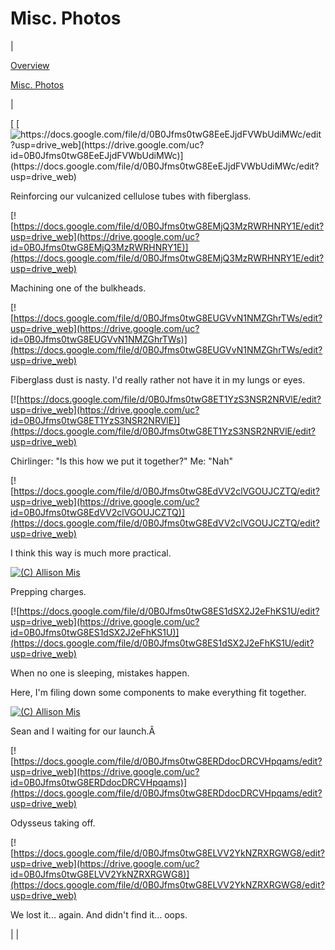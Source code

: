 <head>
<meta name="generator" content="HTML Tidy for Linux (vers 25 March 2009), see www.w3.org">
  <meta http-equiv="Content-Type" content="text/html; charset=us-ascii">

  <title>Misc. Photos</title>
  <style type="text/css">
div.c11 {margin-left: auto; margin-right: auto; text-align: center}
  div.c10 {display: block; font-style: italic; margin-left: auto; margin-right: auto; text-align: center}
  div.c9 {font-style: italic; margin-left: auto; margin-right: auto}
  div.c8 {margin-right:auto;margin-left:auto}
  div.c7 {display: block; margin-left: auto; margin-right: auto; text-align: center}
  div.c6 {text-align:center;margin-right:auto;margin-left:auto}
  div.c5 {font-style: italic; margin-left: auto; margin-right: auto; text-align: center}
  div.c4 {text-align:center;margin-right:auto;margin-left:auto;display:block}
  div.c3 {display:block;text-align:center;margin-right:auto;margin-left:auto}
  a.c2 {background-color:rgb(255,255,255)}
  span.c1 {font-size: 80%}
  </style>

</head>

# Misc. Photos

  

| 
  

[Overview](https://sites.google.com/site/tayloredwardpeterson/projects/supersonicrocket)

  

[Misc. Photos](https://sites.google.com/site/tayloredwardpeterson/projects/supersonicrocket/miscphotos)

 | 

[
[![https://docs.google.com/file/d/0B0Jfms0twG8EeEJjdFVWbUdiMWc/edit?usp=drive_web](https://drive.google.com/uc?id=0B0Jfms0twG8EeEJjdFVWbUdiMWc)](https://docs.google.com/file/d/0B0Jfms0twG8EeEJjdFVWbUdiMWc/edit?usp=drive_web)
](https://sites.google.com/site/tayloredwardpeterson/system/errors/NodeNotFound?suri=wuid:gx:38f90f61b9db4b97&attredirects=0)

 Reinforcing our vulcanized cellulose tubes with fiberglass. 

  

[![https://docs.google.com/file/d/0B0Jfms0twG8EMjQ3MzRWRHNRY1E/edit?usp=drive_web](https://drive.google.com/uc?id=0B0Jfms0twG8EMjQ3MzRWRHNRY1E)](https://docs.google.com/file/d/0B0Jfms0twG8EMjQ3MzRWRHNRY1E/edit?usp=drive_web)

 Machining one of the bulkheads. 

  

[![https://docs.google.com/file/d/0B0Jfms0twG8EUGVvN1NMZGhrTWs/edit?usp=drive_web](https://drive.google.com/uc?id=0B0Jfms0twG8EUGVvN1NMZGhrTWs)](https://docs.google.com/file/d/0B0Jfms0twG8EUGVvN1NMZGhrTWs/edit?usp=drive_web)

 Fiberglass dust is nasty. I'd really rather not have it in my lungs or eyes. 

  

[![https://docs.google.com/file/d/0B0Jfms0twG8ET1YzS3NSR2NRVlE/edit?usp=drive_web](https://drive.google.com/uc?id=0B0Jfms0twG8ET1YzS3NSR2NRVlE)](https://docs.google.com/file/d/0B0Jfms0twG8ET1YzS3NSR2NRVlE/edit?usp=drive_web)

 Chirlinger: "Is this how we put it together?" Me: "Nah" 

  

[![https://docs.google.com/file/d/0B0Jfms0twG8EdVV2clVGOUJCZTQ/edit?usp=drive_web](https://drive.google.com/uc?id=0B0Jfms0twG8EdVV2clVGOUJCZTQ)](https://docs.google.com/file/d/0B0Jfms0twG8EdVV2clVGOUJCZTQ/edit?usp=drive_web)

 I think this way is much more practical. 

  

[![(C) Allison Mis](https://drive.google.com/uc?id=0B0Jfms0twG8ENFlrOV9WT2dMRmc)](https://docs.google.com/file/d/0B0Jfms0twG8ENFlrOV9WT2dMRmc/edit?usp=drive_web)

 Prepping charges. 

  

[![https://docs.google.com/file/d/0B0Jfms0twG8ES1dSX2J2eFhKS1U/edit?usp=drive_web](https://drive.google.com/uc?id=0B0Jfms0twG8ES1dSX2J2eFhKS1U)](https://docs.google.com/file/d/0B0Jfms0twG8ES1dSX2J2eFhKS1U/edit?usp=drive_web)

 When no one is sleeping, mistakes happen. 

 Here, I'm filing down some components to make everything fit together. 

  

[![(C) Allison Mis](https://drive.google.com/uc?id=0B0Jfms0twG8EUHdDODNYUllYQjA)](https://docs.google.com/file/d/0B0Jfms0twG8EUHdDODNYUllYQjA/edit?usp=drive_web)

 Sean and I waiting for our launch.Â 
  

  

[![https://docs.google.com/file/d/0B0Jfms0twG8ERDdocDRCVHpqams/edit?usp=drive_web](https://drive.google.com/uc?id=0B0Jfms0twG8ERDdocDRCVHpqams)](https://docs.google.com/file/d/0B0Jfms0twG8ERDdocDRCVHpqams/edit?usp=drive_web)

 Odysseus taking off. 

  

[![https://docs.google.com/file/d/0B0Jfms0twG8ELVV2YkNZRXRGWG8/edit?usp=drive_web](https://drive.google.com/uc?id=0B0Jfms0twG8ELVV2YkNZRXRGWG8)](https://docs.google.com/file/d/0B0Jfms0twG8ELVV2YkNZRXRGWG8/edit?usp=drive_web)

 We lost it... again. And didn't find it... oops. 

  

 
  

 |
 |

  

